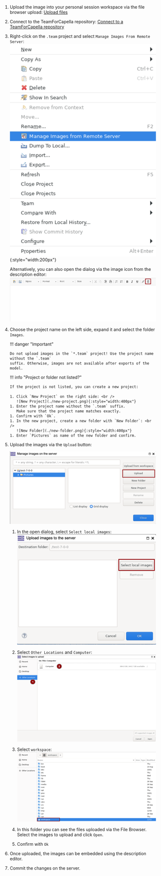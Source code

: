 <!--
 ~ SPDX-FileCopyrightText: Copyright DB InfraGO AG and contributors
 ~ SPDX-License-Identifier: Apache-2.0
 -->

1.  Upload the image into your personal session workspace via the file browser
    upload:
    [Upload files](../../../../sessions/files/index.md#browse-upload-and-download-files)
1.  Connect to the TeamForCapella repository:
    [Connect to a TeamForCapella repository](../connect/index.md)
1.  Right-click on the `.team` project and select
    `Manage Images From Remote Server`:
    ![Manage Images From Remote Server](./manage-images.png){:style="width:200px"}

    Alternatively, you can also open the dialog via the image icon from the
    description editor:
    ![Embed image in description](./add-image-to-description.png)

1.  Choose the project name on the left side, expand it and select the folder
    `Images`.

    !!! danger "Important"

        Do not upload images in the `*.team` project! Use the project name without the `.team`
        suffix. Otherwise, images are not available after exports of the model.

    !!! info "Project or folder not listed?"

        If the project is not listed, you can create a new project:

        1. Click `New Project` on the right side: <br />
           ![New Project](./new-project.png){:style="width:400px"}
        1. Enter the project name without the `.team` suffix.
           Make sure that the project name matches exactly.
        1. Confirm with `Ok`.
        1. In the new project, create a new folder with `New Folder`: <br />
           ![New Folder](./new-folder.png){:style="width:400px"}
        1. Enter `Pictures` as name of the new folder and confirm.

1.  Upload the images via the `Upload` button:

    ![Upload images](./upload-from-workspace.png)
    1. In the open dialog, select `Select local images`:
       ![Select local images](./select-local-images.png)

    1. Select `Other Locations` and `Computer`:
       ![Select images](./select-images.png)

    1. Select `workspace`: ![Select workspace](./select-workspace.png)

    1. In this folder you can see the files uploaded via the File Browser.
       Select the images to upload and click `Open`.

    1. Confirm with `Ok`

1.  Once uploaded, the images can be embedded using the description editor.
1.  Commit the changes on the server.
